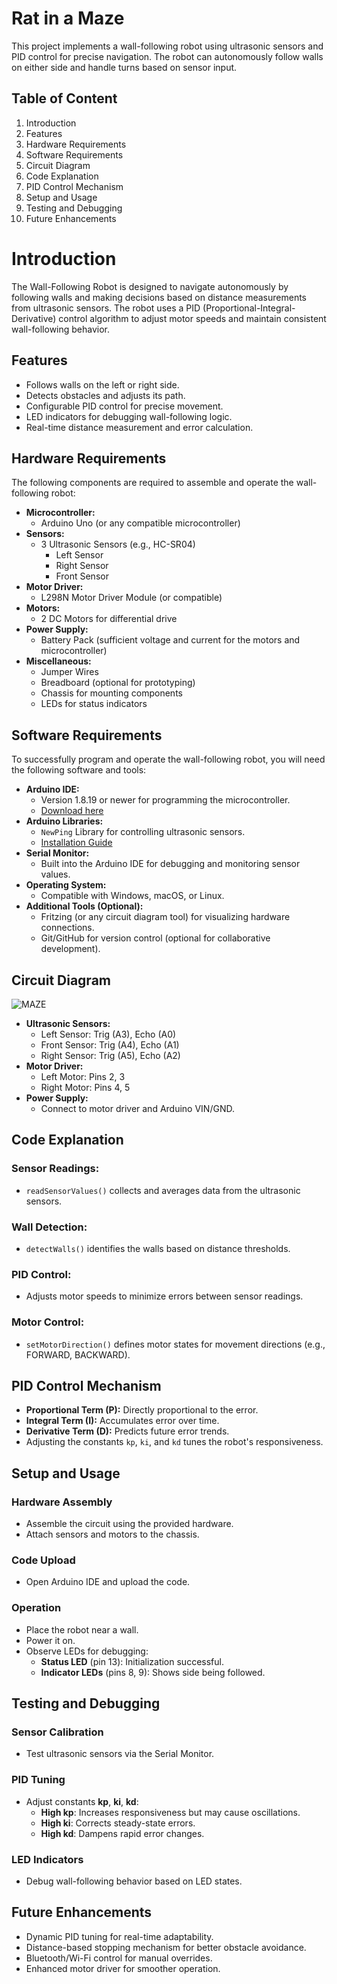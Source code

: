# Rat in a Maze

This project implements a wall-following robot using ultrasonic sensors and PID control for precise navigation. The robot can autonomously follow walls on either side and handle turns based on sensor input.


## Table of Content
1. Introduction   
2. Features  
3. Hardware Requirements  
4. Software Requirements  
5. Circuit Diagram  
6. Code Explanation  
7. PID Control Mechanism  
8. Setup and Usage  
9. Testing and Debugging  
10. Future Enhancements  



# Introduction
The Wall-Following Robot is designed to navigate autonomously by following walls and making decisions based on distance measurements from ultrasonic sensors. The robot uses a PID (Proportional-Integral-Derivative) control algorithm to adjust motor speeds and maintain consistent wall-following behavior.




## Features
- Follows walls on the left or right side.
- Detects obstacles and adjusts its path.
- Configurable PID control for precise movement.
- LED indicators for debugging wall-following logic.
- Real-time distance measurement and error calculation.

## Hardware Requirements

The following components are required to assemble and operate the wall-following robot:

- **Microcontroller:**
  - Arduino Uno (or any compatible microcontroller)
- **Sensors:**
  - 3 Ultrasonic Sensors (e.g., HC-SR04)
    - Left Sensor
    - Right Sensor
    - Front Sensor
- **Motor Driver:**
  - L298N Motor Driver Module (or compatible)
- **Motors:**
  - 2 DC Motors for differential drive
- **Power Supply:**
  - Battery Pack (sufficient voltage and current for the motors and microcontroller)
- **Miscellaneous:**
  - Jumper Wires
  - Breadboard (optional for prototyping)
  - Chassis for mounting components
  - LEDs for status indicators
## Software Requirements

To successfully program and operate the wall-following robot, you will need the following software and tools:

- **Arduino IDE:**
  - Version 1.8.19 or newer for programming the microcontroller.
  - [Download here](https://www.arduino.cc/en/software)
- **Arduino Libraries:**
  - `NewPing` Library for controlling ultrasonic sensors.
  - [Installation Guide](https://www.arduino.cc/en/guide/libraries)
- **Serial Monitor:**
  - Built into the Arduino IDE for debugging and monitoring sensor values.
- **Operating System:**
  - Compatible with Windows, macOS, or Linux.
- **Additional Tools (Optional):**
  - Fritzing (or any circuit diagram tool) for visualizing hardware connections.
  - Git/GitHub for version control (optional for collaborative development).

## Circuit Diagram

![MAZE](https://github.com/user-attachments/assets/fd520509-b03e-4619-a304-14d79865aa1d)
- **Ultrasonic Sensors:**
  - Left Sensor: Trig (A3), Echo (A0)
  - Front Sensor: Trig (A4), Echo (A1)
  - Right Sensor: Trig (A5), Echo (A2)
- **Motor Driver:**
  - Left Motor: Pins 2, 3
  - Right Motor: Pins 4, 5
- **Power Supply:**
  - Connect to motor driver and Arduino VIN/GND.


## Code Explanation

### Sensor Readings:
- `readSensorValues()` collects and averages data from the ultrasonic sensors.

### Wall Detection:
- `detectWalls()` identifies the walls based on distance thresholds.

### PID Control:
- Adjusts motor speeds to minimize errors between sensor readings.

### Motor Control:
- `setMotorDirection()` defines motor states for movement directions (e.g., FORWARD, BACKWARD).
## PID Control Mechanism

- **Proportional Term (P):** Directly proportional to the error.
- **Integral Term (I):** Accumulates error over time.
- **Derivative Term (D):** Predicts future error trends.
- Adjusting the constants `kp`, `ki`, and `kd` tunes the robot's responsiveness.

## Setup and Usage

### Hardware Assembly
- Assemble the circuit using the provided hardware.
- Attach sensors and motors to the chassis.

### Code Upload
- Open Arduino IDE and upload the code.

### Operation
- Place the robot near a wall.
- Power it on.
- Observe LEDs for debugging:
  - **Status LED** (pin 13): Initialization successful.
  - **Indicator LEDs** (pins 8, 9): Shows side being followed.

## Testing and Debugging

### Sensor Calibration
- Test ultrasonic sensors via the Serial Monitor.

### PID Tuning
- Adjust constants **kp**, **ki**, **kd**:
  - **High kp**: Increases responsiveness but may cause oscillations.
  - **High ki**: Corrects steady-state errors.
  - **High kd**: Dampens rapid error changes.

### LED Indicators
- Debug wall-following behavior based on LED states.
## Future Enhancements

- Dynamic PID tuning for real-time adaptability.
- Distance-based stopping mechanism for better obstacle avoidance.
- Bluetooth/Wi-Fi control for manual overrides.
- Enhanced motor driver for smoother operation.
